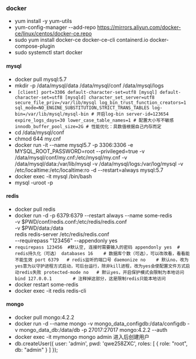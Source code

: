 ### docker
+ yum install -y yum-utils
+ yum-config-manager --add-repo https://mirrors.aliyun.com/docker-ce/linux/centos/docker-ce.repo
+ sudo yum install docker-ce docker-ce-cli containerd.io docker-compose-plugin
+ sudo systemctl start docker
#### mysql
+ docker pull mysql:5.7
+ mkdir -p  /data/mysql/data  /data/mysql/conf /data/mysql/logs
+ ` [client]
  port=3306
  default-character-set=utf8
[mysql]
default-character-set=utf8
[mysqld]
character_set_server=utf8
secure_file_priv=/var/lib/mysql
log_bin_trust_function_creators=1
sql_mode=NO_ENGINE_SUBSTITUTION,STRICT_TRANS_TABLES
log-bin=/var/lib/mysql/mysql-bin # 开启log-bin
server-id=123654
expire_logs_days=30
lower_case_table_names=1 # 配置大小写不敏感
innodb_buffer_pool_size=2G # 性能优化：具数值根据自己内存而定`
+ cd /data/mysql/conf
+ chmod 644 my.cnf
+ docker run -it --name mysql5.7 -p 3306:3306 -e MYSQL_ROOT_PASSWORD=root --privileged=true -v /data/mysql/conf/my.cnf:/etc/mysql/my.cnf -v /data/mysql/data:/var/lib/mysql -v /data/mysql/logs:/var/log/mysql -v /etc/localtime:/etc/localtime:ro -d --restart=always mysql:5.7
+ docker exec -it mysql /bin/bash
+ mysql -uroot -p
#### redis
+ docker pull redis
+ docker run -d -p 6379:6379 --restart always --name some-redis \
  -v $PWD/conf/redis.conf:/etc/redis/redis.conf \
  -v $PWD/data:/data \
  redis redis-server /etc/redis/redis.conf \
  --requirepass "123456" --appendonly yes
+ `requirepass 123456  #默认空, 连接时需要输入的密码
  appendonly yes  # redis持久化（可选）
  databases 16    # 数据库个数（可选），可以改改看，看看能不能生效
  port 6379   # redis监听的端口号
  daemonize no    # 默认no，改为yes意为以守护进程方式启动，可后台运行，除非kill进程，改为yes会使配置文件方式启动redis失败
  protected-mode no   # 默认yes，开启保护模式会限制为本地访问
  bind 127.0.0.1        # 注释掉这部分，这是限制redis只能本地访问`
+ docker restart some-redis
+ docker exec -it redis redis-cli
#### mongo
+ docker pull mongo:4.2.2
+ docker run -d --name mongo -v mongo_data_configdb:/data/configdb -v mongo_data_db:/data/db -p 27017:27017 mongo:4.2.2 --auth
+ docker exec -it mymongo mongo admin 进入后创建用户 
+ db.createUser({ user: 'admin', pwd: 'qwe258ZXC', roles: [ { role: "root", db: "admin" } ] });
